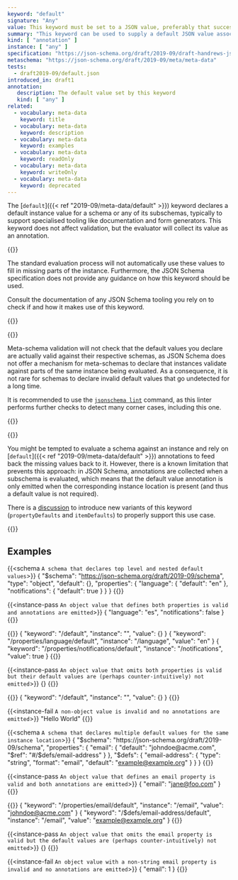 ```yaml
---
keyword: "default"
signature: "Any"
value: This keyword must be set to a JSON value, preferably that successfully validates against the corresponding subschema
summary: "This keyword can be used to supply a default JSON value associated with a particular schema."
kind: [ "annotation" ]
instance: [ "any" ]
specification: "https://json-schema.org/draft/2019-09/draft-handrews-json-schema-validation-02#rfc.section.9.2"
metaschema: "https://json-schema.org/draft/2019-09/meta/meta-data"
tests:
  - draft2019-09/default.json
introduced_in: draft1
annotation:
   description: The default value set by this keyword
   kind: [ "any" ]
related:
  - vocabulary: meta-data
    keyword: title
  - vocabulary: meta-data
    keyword: description
  - vocabulary: meta-data
    keyword: examples
  - vocabulary: meta-data
    keyword: readOnly
  - vocabulary: meta-data
    keyword: writeOnly
  - vocabulary: meta-data
    keyword: deprecated
---
```


The [`default`]({{< ref "2019-09/meta-data/default" >}}) keyword declares a default instance value for a schema or any of
its subschemas, typically to support specialised tooling like documentation and
form generators. This keyword does not affect validation, but the evaluator
will collect its value as an annotation.

{{<common-pitfall>}}

The standard evaluation process will not automatically use these values to fill
in missing parts of the instance. Furthermore, the JSON Schema specification
does not provide any guidance on how this keyword should be used.

Consult the documentation of any JSON Schema tooling you rely on to check if
and how it makes use of this keyword.

{{</common-pitfall>}}

{{<best-practice>}}

Meta-schema validation will not check that the default values you declare are
actually valid against their respective schemas, as JSON Schema does not offer
a mechanism for meta-schemas to declare that instances validate against parts
of the same instance being evaluated. As a consequence, it is not rare for
schemas to declare invalid default values that go undetected for a long time.

It is recommended to use the [`jsonschema
lint`](https://github.com/sourcemeta/jsonschema/blob/main/docs/lint.markdown)
command, as this linter performs further checks to detect many corner cases,
including this one.

{{</best-practice>}}

{{<learning-more>}}

You might be tempted to evaluate a schema against an instance and rely on
[`default`]({{< ref "2019-09/meta-data/default" >}}) annotations to feed back the missing values back to it.  However,
there is a known limitation that prevents this approach: in JSON Schema,
annotations are collected when a subschema is evaluated, which means that the
default value annotation is only emitted when the corresponding instance
location is present (and thus a default value is not required).

There is a
[discussion](https://github.com/json-schema-org/json-schema-spec/issues/867) to
introduce new variants of this keyword (`propertyDefaults` and `itemDefaults`)
to properly support this use case.

{{</learning-more>}}

## Examples

{{<schema `A schema that declares top level and nested default values`>}}
{
  "$schema": "https://json-schema.org/draft/2019-09/schema",
  "type": "object",
  "default": {},
  "properties": {
    "language": { "default": "en" },
    "notifications": { "default": true }
  }
}
{{</schema>}}

{{<instance-pass `An object value that defines both properties is valid and annotations are emitted`>}}
{ "language": "es", "notifications": false }
{{</instance-pass>}}

{{<instance-annotation>}}
{ "keyword": "/default", "instance": "", "value": {} }
{ "keyword": "/properties/language/default", "instance": "/language", "value": "en" }
{ "keyword": "/properties/notifications/default", "instance": "/notifications", "value": true }
{{</instance-annotation>}}

{{<instance-pass `An object value that omits both properties is valid but their default values are (perhaps counter-intuitively) not emitted`>}}
{}
{{</instance-pass>}}

{{<instance-annotation>}}
{ "keyword": "/default", "instance": "", "value": {} }
{{</instance-annotation>}}

{{<instance-fail `A non-object value is invalid and no annotations are emitted`>}}
"Hello World"
{{</instance-fail>}}

{{<schema `A schema that declares multiple default values for the same instance location`>}}
{
  "$schema": "https://json-schema.org/draft/2019-09/schema",
  "properties": {
    "email": {
      "default": "johndoe@acme.com",
      "$ref": "#/$defs/email-address"
    }
  },
  "$defs": {
    "email-address": {
      "type": "string",
      "format": "email",
      "default": "example@example.org"
    }
  }
}
{{</schema>}}

{{<instance-pass `An object value that defines an email property is valid and both annotations are emitted`>}}
{ "email": "jane@foo.com" }
{{</instance-pass>}}

{{<instance-annotation>}}
{ "keyword": "/properties/email/default", "instance": "/email", "value": "johndoe@acme.com" }
{ "keyword": "/$defs/email-address/default", "instance": "/email", "value": "example@example.org" }
{{</instance-annotation>}}

{{<instance-pass `An object value that omits the email property is valid but the default values are (perhaps counter-intuitively) not emitted`>}}
{}
{{</instance-pass>}}

{{<instance-fail `An object value with a non-string email property is invalid and no annotations are emitted`>}}
{ "email": 1 }
{{</instance-fail>}}

